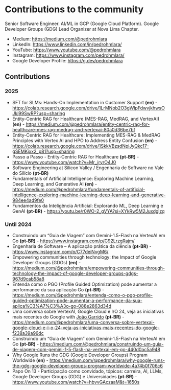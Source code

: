 # Contributions to the community
Senior Software Engineer. AI/ML in GCP (Google Cloud Platform). Google Developer Groups (GDG) Lead Organizer at Nova Lima Chapter.

- Medium: https://medium.com/@pedrohmlara
- LinkedIn: https://www.linkedin.com/in/pedrohmlara/
- YouTube: https://www.youtube.com/@pedrohmlara
- Instagram: https://www.instagram.com/pedrohmlara/
- Google Developer Profile: https://g.dev/pedrohmlara

## Contributions

### 2025

- SFT for SLMs: Hands-On Implementation in Customer Support **(en)** - https://colab.research.google.com/drive/1LrMNob2O3gWlpFdwvjkhwsOJkj99SwRP?usp=sharing
- Entity-Centric RAG for Healthcare (MES-RAG, MedRAG, and VertexAI) **(en)** - https://medium.com/@pedrohmlara/entity-centric-rag-for-healthcare-mes-rag-medrag-and-vertexai-80a0d36be7bf
- Entity-Centric RAG for Healthcare: Implementing MES-RAG & MedRAG Principles with Vertex AI and HPO to Address Entity Confusion **(en)** -  https://colab.research.google.com/drive/1SkkVBzsdNpiJyQkc17-gSEMKjxx2_p81?usp=sharing
- Passo a Passo - Entity-Centric RAG for Healthcare **(pt-BR)** - https://www.youtube.com/watch?v=Mr_jryrO4J0
- Software Engineering at Silicon Valley / Engenharia de Software no Vale do Silício **(pt-BR)**
- Fundamentals of Artificial Intelligence: Exploring Machine Learning, Deep Learning, and Generative AI **(en)** - https://medium.com/@pedrohmlara/fundamentals-of-artificial-intelligence-exploring-machine-learning-deep-learning-and-generative-984ee4ad9fe0
- Fundamentos da Inteligência Artificial: Explorando ML, Deep Learning e GenAI **(pt-BR)** - https://youtu.be/r0WO-2_gVYA?si=XYkRw5M2Juxdglzq

### Until 2024

- Construindo um “Guia de Viagem” com Gemini-1.5-Flash na VertexAI em Go **(pt-BR)** - https://www.instagram.com/p/C92LrzgRajm/
- Engenharia de Software – A aplicação prática da ciência **(pt-BR)** - https://www.instagram.com/p/C77deiNvgM6/
- Empowering communities through technology: the Impact of Google Developer Groups (GDGs) **(en)** - https://medium.com/@pedrohmlara/empowering-communities-through-technology-the-impact-of-google-developer-groups-gdgs-967d9cab58a8
- Entenda como o PGO (Profile Guided Optimization) pode aumentar a performance da sua aplicação Go **(pt-BR)** - https://medium.com/@pedrohmlara/entenda-como-o-pgo-profile-guided-optimization-pode-aumentar-a-performance-da-sua-aplica%C3%A7%C3%A3o-go-088e2863d34d
- Uma conversa sobre VertexAI, Google Cloud e I/O 24, veja as iniciativas mais recentes do Google with [João Garrido](https://www.linkedin.com/in/joaogarrido/) **(pt-BR)** - https://medium.com/@pedrohmlara/uma-conversa-sobre-vertexai-google-cloud-e-i-o-24-veja-as-iniciativas-mais-recentes-do-google-f238a39a96dc
- Construindo um “Guia de Viagem” com Gemini-1.5-Flash na VertexAI em Go **(pt-BR)** - https://medium.com/@pedrohmlara/construindo-um-guia-de-viagem-com-gemini-1-5-flash-na-vertexai-em-go-440d0ac5a948
- Why Google Runs the GDG (Google Developer Groups) Program Worldwide **(en)** - https://medium.com/@pedrohmlara/why-google-runs-the-gdg-google-developer-groups-program-worldwide-4a74b0f706c6
- Papo On 13 - Participação como convidado, tópicos: carreira, AI, LLMs, Google Developer Groups (GDG) e Universidades **(pt-BR)** - https://www.youtube.com/watch?v=hbvvGAczaaM&t=1650s
